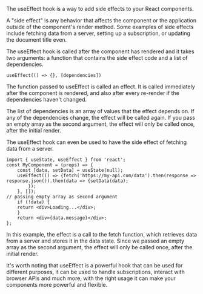 The useEffect hook is a way to add side effects to your React components.

A "side effect" is any behavior that affects the component or the application outside of the component's render method. Some examples of side effects include fetching data from a server, setting up a subscription, or updating the document title even.

The useEffect hook is called after the component has rendered and it takes two arguments: a function that contains the side effect code and a list of dependencies.

```
useEffect(() => {}, [dependencies])
```

The function passed to useEffect is called an effect. It is called immediately after the component is rendered, and also after every re-render if the dependencies haven't changed.

The list of dependencies is an array of values that the effect depends on. If any of the dependencies change, the effect will be called again. If you pass an empty array as the second argument, the effect will only be called once, after the initial render.

The useEffect hook can even be used to have the side effect of fetching data from a server.

```
import { useState, useEffect } from 'react';
const MyComponent = (props) => {
    const [data, setData] = useState(null);
    useEffect(() => {fetch('https://my-api.com/data').then(response => response.json()).then(data => {setData(data);
        });
    }, []);
// passing empty array as second argument
    if (!data) {
    return <div>Loading...</div>;
    }
    return <div>{data.message}</div>;
};
```

In this example, the effect is a call to the fetch function, which retrieves data from a server and stores it in the data state. Since we passed an empty array as the second argument, the effect will only be called once, after the initial render.

It's worth noting that useEffect is a powerful hook that can be used for different purposes, it can be used to handle subscriptions, interact with browser APIs and much more, with the right usage it can make your components more powerful and flexible.
